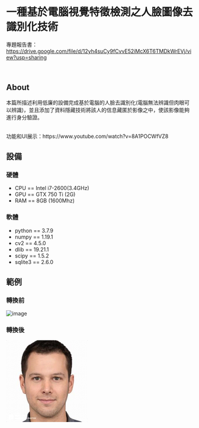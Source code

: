 # 一種基於電腦視覺特徵檢測之人臉圖像去識別化技術

專題報告書：https://drive.google.com/file/d/12yh4suCy9fCvvE52iMcX6T6TMDkWrEVj/view?usp=sharing

<br>

## About
本篇所描述利用低廉的設備完成基於電腦的人臉去識別化(電腦無法辨識但肉眼可以辨識)，並且添加了資料隱藏技術將該人的信息藏匿於影像之中，使該影像能夠進行身分驗證。

<br>
功能和UI展示：https://www.youtube.com/watch?v=8A1POCWfVZ8
<br>


## 設備
### 硬體
- CPU == Intel i7-2600(3.4GHz)
- GPU == GTX 750 Ti (2G)
- RAM == 8GB (1600Mhz)

### 軟體
- python == 3.7.9
- numpy == 1.19.1
- cv2 == 4.5.0
- dlib == 19.21.1
- scipy == 1.5.2
- sqlite3 == 2.6.0


## 範例
### 轉換前
![image](original.png)
### 轉換後
![image](out.png)

